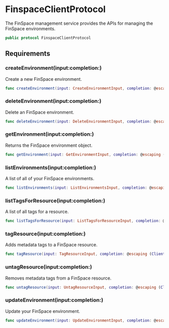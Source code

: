 # FinspaceClientProtocol

The FinSpace management service provides the APIs for managing the FinSpace environments.

``` swift
public protocol FinspaceClientProtocol 
```

## Requirements

### createEnvironment(input:completion:)

Create a new FinSpace environment.

``` swift
func createEnvironment(input: CreateEnvironmentInput, completion: @escaping (ClientRuntime.SdkResult<CreateEnvironmentOutputResponse, CreateEnvironmentOutputError>) -> Void)
```

### deleteEnvironment(input:completion:)

Delete an FinSpace environment.

``` swift
func deleteEnvironment(input: DeleteEnvironmentInput, completion: @escaping (ClientRuntime.SdkResult<DeleteEnvironmentOutputResponse, DeleteEnvironmentOutputError>) -> Void)
```

### getEnvironment(input:completion:)

Returns the FinSpace environment object.

``` swift
func getEnvironment(input: GetEnvironmentInput, completion: @escaping (ClientRuntime.SdkResult<GetEnvironmentOutputResponse, GetEnvironmentOutputError>) -> Void)
```

### listEnvironments(input:completion:)

A list of all of your FinSpace environments.

``` swift
func listEnvironments(input: ListEnvironmentsInput, completion: @escaping (ClientRuntime.SdkResult<ListEnvironmentsOutputResponse, ListEnvironmentsOutputError>) -> Void)
```

### listTagsForResource(input:completion:)

A list of all tags for a resource.

``` swift
func listTagsForResource(input: ListTagsForResourceInput, completion: @escaping (ClientRuntime.SdkResult<ListTagsForResourceOutputResponse, ListTagsForResourceOutputError>) -> Void)
```

### tagResource(input:completion:)

Adds metadata tags to a FinSpace resource.

``` swift
func tagResource(input: TagResourceInput, completion: @escaping (ClientRuntime.SdkResult<TagResourceOutputResponse, TagResourceOutputError>) -> Void)
```

### untagResource(input:completion:)

Removes metadata tags from a FinSpace resource.

``` swift
func untagResource(input: UntagResourceInput, completion: @escaping (ClientRuntime.SdkResult<UntagResourceOutputResponse, UntagResourceOutputError>) -> Void)
```

### updateEnvironment(input:completion:)

Update your FinSpace environment.

``` swift
func updateEnvironment(input: UpdateEnvironmentInput, completion: @escaping (ClientRuntime.SdkResult<UpdateEnvironmentOutputResponse, UpdateEnvironmentOutputError>) -> Void)
```
